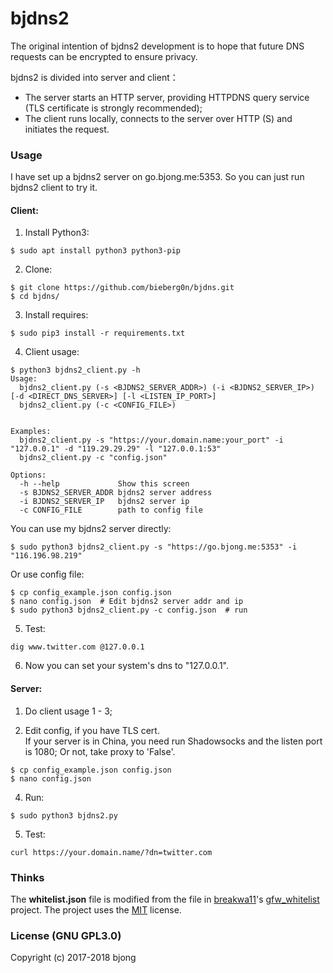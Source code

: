 # bjdns2

The original intention of bjdns2 development is to hope that future DNS requests can be encrypted to ensure privacy.  

bjdns2 is divided into server and client：  
* The server starts an HTTP server, providing HTTPDNS query service (TLS certificate is strongly recommended);  
* The client runs locally, connects to the server over HTTP (S) and initiates the request.  

### Usage  
I have set up a bjdns2 server on go.bjong.me:5353. So you can just run bjdns2 client to try it.  

#### Client:
1. Install Python3:
```
$ sudo apt install python3 python3-pip
```

2. Clone:
```
$ git clone https://github.com/bieberg0n/bjdns.git
$ cd bjdns/
```

3. Install requires:
```
$ sudo pip3 install -r requirements.txt
```

4. Client usage:
```
$ python3 bjdns2_client.py -h
Usage:
  bjdns2_client.py (-s <BJDNS2_SERVER_ADDR>) (-i <BJDNS2_SERVER_IP>) [-d <DIRECT_DNS_SERVER>] [-l <LISTEN_IP_PORT>]
  bjdns2_client.py (-c <CONFIG_FILE>)


Examples:
  bjdns2_client.py -s "https://your.domain.name:your_port" -i "127.0.0.1" -d "119.29.29.29" -l "127.0.0.1:53"
  bjdns2_client.py -c "config.json"

Options:
  -h --help             Show this screen
  -s BJDNS2_SERVER_ADDR bjdns2 server address
  -i BJDNS2_SERVER_IP   bjdns2 server ip
  -c CONFIG_FILE        path to config file
```
You can use my bjdns2 server directly:
```
$ sudo python3 bjdns2_client.py -s "https://go.bjong.me:5353" -i "116.196.98.219"
```

Or use config file:
```
$ cp config_example.json config.json  
$ nano config.json  # Edit bjdns2 server addr and ip
$ sudo python3 bjdns2_client.py -c config.json  # run
```
5. Test:
```
dig www.twitter.com @127.0.0.1
```

6. Now you can set your system's dns to "127.0.0.1".  

#### Server:
1. Do client usage 1 - 3;

2. Edit config, if you have TLS cert.  
If your server is in China, you need run Shadowsocks and the listen port is 1080; Or not, take proxy to 'False'.
```
$ cp config_example.json config.json  
$ nano config.json
```

4. Run:
```
$ sudo python3 bjdns2.py
```

5. Test:
```
curl https://your.domain.name/?dn=twitter.com
```


### Thinks
The **whitelist.json** file is modified from the file in [breakwa11](https://github.com/breakwa11)'s [gfw_whitelist](https://github.com/breakwa11/gfw_whitelist) project. The project uses the [MIT](https://github.com/breakwa11/gfw_whitelist/blob/master/LICENSE) license.  

### License (GNU GPL3.0)  
Copyright (c) 2017-2018 bjong
